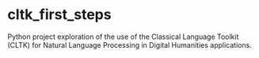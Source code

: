 # cltk_first_steps
Python project exploration of the use of the Classical Language Toolkit (CLTK) for Natural Language Processing in Digital Humanities applications.
